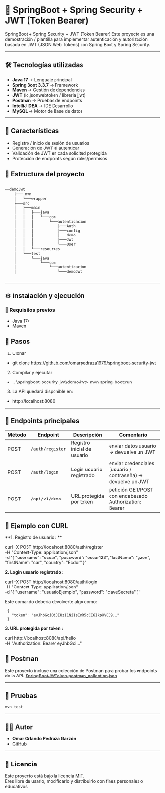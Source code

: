 
# 🚀 SpringBoot + Spring Security + JWT (Token Bearer)

SpringBoot + Spring Security + JWT (Token Bearer)
Este proyecto es una demostración / plantilla para implementar autenticación y autorización basada en JWT (JSON Web Tokens) con Spring Boot y Spring Security.

---

## 🛠️ Tecnologías utilizadas
- **Java 17** → Lenguaje principal  
- **Spring Boot 3.3.7** → Framework  
- **Maven** → Gestión de dependencias  
- **JWT** (io.jsonwebtoken / libreria jjwt)
- **Postman** → Pruebas de endpoints
- **IntelliJ IDEA** → IDE Desarrollo
- **MySQL** → Motor de Base de datos

---


## 🚀 Características

- Registro / inicio de sesión de usuarios
- Generación de JWT al autenticar
- Validación de JWT en cada solicitud protegida
- Protección de endpoints según roles/permisos


## 📂 Estructura del proyecto
```bash

──demoJwt
    ├───.mvn
    │   └───wrapper
    ├───src
    │   ├───main
    │   │   ├───java
    │   │   │   └───com
    │   │   │       └───autenticacion
    │   │   │           ├───Auth
    │   │   │           ├───config
    │   │   │           ├───demo
    │   │   │           ├───Jwt
    │   │   │           └───User
    │   │   └───resources
    │   └───test
    │       └───java
    │           └───com
    │               └───autenticacion
    │                   └───demoJwt



```
---

## ⚙️ Instalación y ejecución
### 🔹 Requisitos previos

- [Java 17+](https://adoptium.net/)
- [Maven](https://maven.apache.org/)


## 🔹 Pasos

1. Clonar

 - git clone https://github.com/omarpedraza1979/springboot-security-jwt

2. Compilar y ejecutar
 - .. \springboot-security-jwt\demoJwt>  mvn spring-boot:run


3. La API quedará disponible en:  
 - http://localhost:8080

---

## 📌 Endpoints principales

| Método | Endpoint        | Descripción                  | Comentario                                                     |
|--------|-----------------|------------------------------|----------------------------------------------------------------|
| POST   | `/auth/register`| Registro inicial de usuario  | enviar datos usuario → devuelve un JWT                         |
| POST   | `/auth/login`   | Login usuario registrado     | enviar credenciales (usuario / contraseña) → devuelve un JWT   | 
| POST   | `/api/v1/demo`  | URL protegida por token      | petición GET/POST con encabezado Authorization: Bearer <token> | 


## 🧪 Ejemplo con CURL

**1. Registro de usuario : **

 curl -X POST http://localhost:8080/auth/register \
     -H "Content-Type: application/json" \
     -d '{
             "username": "oscar",
             "password": "oscar123",
             "lastName": "gzon",
             "firstName": "car",
             "country": "Ecdor"
         }'
  

**2. Login usuario registrado :**

curl -X POST http://localhost:8080/auth/login \
  -H "Content-Type: application/json" \
  -d '{
        "username": "usuarioEjemplo",
        "password": "claveSecreta"
      }'


   Este comando debería devolverte algo como:

     {
       "token": "eyJhbGciOiJIUzI1NiIsInR5cCI6IkpXVCJ9.…"
     }


**3. URL protegida por token :**

curl http://localhost:8080/api/hello \
  -H "Authorization: Bearer eyJhbGci…"


## 🧪 Postman
Este proyecto incluye una colección de Postman para probar los endpoints de la API. 
[SpringBootJWToken.postman_collection.json](./SpringBootJWToken.postman_collection.json)


---
## 🧪 Pruebas
```bash
mvn test
```
---

## 👨‍💻 Autor
- **Omar Orlando Pedraza Garzón**
- [GitHub](https://github.com/omarpedraza1979)
---


## 📜 Licencia
Este proyecto está bajo la licencia [MIT](LICENSE).  
Eres libre de usarlo, modificarlo y distribuirlo con fines personales o educativos.


